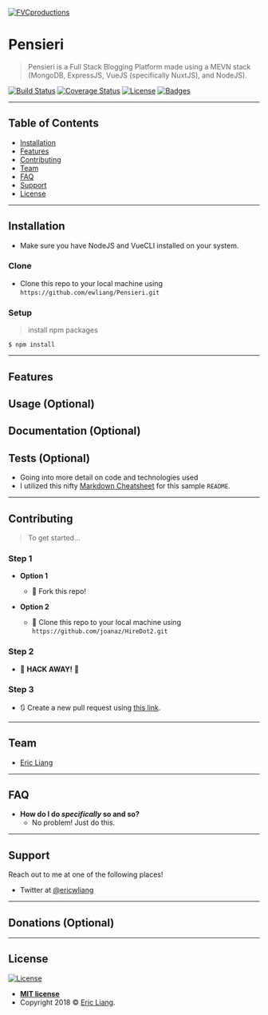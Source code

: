 [![FVCproductions](https://avatars1.githubusercontent.com/u/4284691?v=3&s=200)](http://fvcproductions.com)

# Pensieri

> Pensieri is a Full Stack Blogging Platform made using a MEVN stack (MongoDB, ExpressJS, VueJS (specifically NuxtJS), and NodeJS).

[![Build Status](http://img.shields.io/travis/badges/badgerbadgerbadger.svg?style=flat-square)](https://travis-ci.org/badges/badgerbadgerbadger) [![Coverage Status](http://img.shields.io/coveralls/badges/badgerbadgerbadger.svg?style=flat-square)](https://coveralls.io/r/badges/badgerbadgerbadger) [![License](http://img.shields.io/:license-mit-blue.svg?style=flat-square)](http://badges.mit-license.org) [![Badges](http://img.shields.io/:badges-9/9-ff6799.svg?style=flat-square)](https://github.com/badges/badgerbadgerbadger)


---

## Table of Contents

- [Installation](#installation)
- [Features](#features)
- [Contributing](#contributing)
- [Team](#team)
- [FAQ](#faq)
- [Support](#support)
- [License](#license)

---

## Installation

- Make sure you have NodeJS and VueCLI installed on your system.

### Clone

- Clone this repo to your local machine using `https://github.com/ewliang/Pensieri.git`

### Setup

> install npm packages

```shell
$ npm install
```

---

## Features
## Usage (Optional)
## Documentation (Optional)
## Tests (Optional)

- Going into more detail on code and technologies used
- I utilized this nifty <a href="https://github.com/adam-p/markdown-here/wiki/Markdown-Cheatsheet" target="_blank">Markdown Cheatsheet</a> for this sample `README`.

---

## Contributing

> To get started...

### Step 1

- **Option 1**
    - 🍴 Fork this repo!

- **Option 2**
    - 👯 Clone this repo to your local machine using `https://github.com/joanaz/HireDot2.git`

### Step 2

- 🔨 **HACK AWAY!** 🔨

### Step 3

- 🔃 Create a new pull request using [this link](https://github.com/ewliang/Pensieri/compare).

---

## Team

- [Eric Liang](https://www.github.com/ewliang)

---

## FAQ

- **How do I do *specifically* so and so?**
    - No problem! Just do this.

---

## Support

Reach out to me at one of the following places!

- Twitter at [@ericwliang](https://www.twitter.com/ericwliang)

---

## Donations (Optional)



---

## License

[![License](http://img.shields.io/:license-mit-blue.svg?style=flat-square)](http://badges.mit-license.org)

- **[MIT license](http://opensource.org/licenses/mit-license.php)**
- Copyright 2018 © [Eric Liang](https://www.eric-liang.com).
